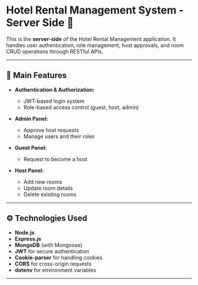 # Hotel Rental Management System - Server Side 🏨

This is the **server-side** of the Hotel Rental Management application. It handles user authentication, role management, host approvals, and room CRUD operations through RESTful APIs.

---

## 📌 Main Features

- **Authentication & Authorization:**
  - JWT-based login system
  - Role-based access control (guest, host, admin)

- **Admin Panel:**
  - Approve host requests
  - Manage users and their roles

- **Guest Panel:**
  - Request to become a host

- **Host Panel:**
  - Add new rooms
  - Update room details
  - Delete existing rooms

---

## ⚙️ Technologies Used

- **Node.js**
- **Express.js**
- **MongoDB** (with Mongoose)
- **JWT** for secure authentication
- **Cookie-parser** for handling cookies
- **CORS** for cross-origin requests
- **dotenv** for environment variables

---
